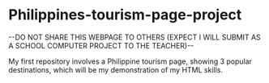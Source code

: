 # Philippines-tourism-page-project

--DO NOT SHARE THIS WEBPAGE TO OTHERS (EXPECT I WILL SUBMIT AS A SCHOOL COMPUTER PROJECT TO THE TEACHER)--

My first repository involves a Philippine tourism page, showing 3 popular destinations, which will be my demonstration of my HTML skills.
